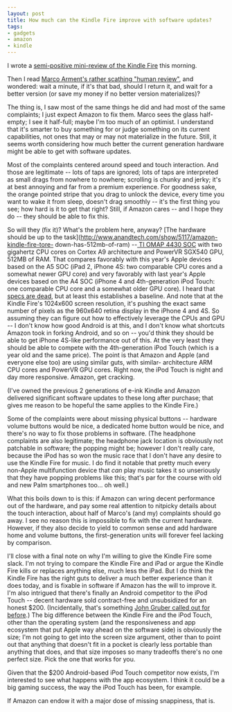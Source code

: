 ```yaml
---
layout: post
title: How much can the Kindle Fire improve with software updates?
tags:
- gadgets
- amazon
- kindle
---
```

I wrote a [semi-positive mini-review of the Kindle
Fire](http://blog.metamatt.com/blog/2011/11/17/kindle-fire-first-impressions/)
this morning.

Then I read [Marco Arment's rather scathing "human
review"](http://www.marco.org/2011/11/17/kindle-fire-review), and wondered:
wait a minute, if it's that bad, should I return it, and wait for a better
version (or save my money if no better version materializes)?

The thing is, I saw most of the same things he did and had most of the same
complaints; I just expect Amazon to fix them. Marco sees the glass half-empty;
I see it half-full; maybe I'm too much of an optimist. I understand that it's
smarter to buy something for or judge something on its current capabilities,
not ones that may or may not materialize in the future. Still, it seems worth
considering how much better the current generation hardware might be able to
get with software updates.

Most of the complaints centered around speed and touch interaction. And those
are legitimate -- lots of taps are ignored; lots of taps are interpreted as
small drags from nowhere to nowhere; scrolling is chunky and jerky; it's at
best annoying and far from a premium experience. For goodness sake, the orange
pointed stripe that you drag to unlock the device, every time you want to wake
it from sleep, doesn't drag smoothly -- it's the first thing you see; how hard
is it to get that right? Still, if Amazon cares -- and I hope they do -- they
should be able to fix this.

So will they (fix it)? What's the problem here, anyway? [The hardware should
be up to the task](http://www.anandtech.com/show/5117/amazon-kindle-fire-tore-
down-has-512mb-of-ram) --[ TI OMAP 4430
SOC](http://en.wikipedia.org/wiki/Texas_Instruments_OMAP#OMAP_4) with two
gigahertz CPU cores on Cortex A9 architecture and PowerVR SGX540 GPU, 512MB of
RAM. That compares favorably with this year's Apple devices based on the A5
SOC (iPad 2, iPhone 4S: two comparable CPU cores and a somewhat newer GPU
core) and very favorably with last year's Apple devices based on the A4 SOC
(iPhone 4 and 4th-generation iPod Touch: one comparable CPU core and a
somewhat older GPU core). I heard that [specs are
dead](http://daringfireball.net/linked/2011/11/14/siegler-specs), but at least
this establishes a baseline. And note that at the Kindle Fire's 1024x600
screen resolution, it's pushing the exact same number of pixels as the 960x640
retina display in the iPhone 4 and 4S. So assuming they can figure out how to
effectively leverage the CPUs and GPU -- I don't know how good Android is at
this, and I don't know what shortcuts Amazon took in forking Android, and so
on -- you'd think they should be able to get iPhone 4S-like performance out of
this. At the very least they should be able to compete with the 4th-generation
iPod Touch (which is a year old and the same price). The point is that Amazon
and Apple (and everyone else too) are using similar guts, with similar-
architecture ARM CPU cores and PowerVR GPU cores. Right now, the iPod Touch is
night and day more responsive. Amazon, get cracking.

(I've owned the previous 2 generations of e-ink Kindle and Amazon delivered
significant software updates to these long after purchase; that gives me
reason to be hopeful the same applies to the Kindle Fire.)

Some of the complaints were about missing physical buttons -- hardware volume
buttons would be nice, a dedicated home button would be nice, and there's no
way to fix those problems in software. (The headphone complaints are also
legitimate; the headphone jack location is obviously not patchable in
software; the popping might be; however I don't really care, because the iPod
has so won the music race that I don't have any desire to use the Kindle Fire
for music. I do find it notable that pretty much every non-Apple multifunction
device that *can* play music takes it so unseriously that they have popping
problems like this; that's par for the course with old and new Palm
smartphones too… oh well.)

What this boils down to is this: if Amazon can wring decent performance out of
the hardware, and pay some real attention to nitpicky details about the touch
interaction, about half of Marco's (and my) complaints should go away. I see
no reason this is impossible to fix with the current hardware. However, if
they also decide to yield to common sense and add hardware home and volume
buttons, the first-generation units will forever feel lacking by comparison.

I'll close with a final note on why I'm willing to give the Kindle Fire some
slack. I'm not trying to compare the Kindle Fire and iPad or argue the Kindle
Fire kills or replaces anything else, much less the iPad. But I do think the
Kindle Fire has the right guts to deliver a much better experience than it
does today, and is fixable in software if Amazon has the will to improve it.
I'm also intrigued that there's finally an Android competitor to the iPod
Touch -- decent hardware sold contract-free and unsubsidized for an honest
$200. (Incidentally, that's something [John Gruber called out for
before](http://daringfireball.net/2010/11/apples_pricing_advantage).) The big
difference between the Kindle Fire and the iPod Touch, other than the
operating system (and the responsiveness and app ecosystem that put Apple way
ahead on the software side) is obviously the size; I'm not going to get into
the screen size argument, other than to point out that anything that doesn't
fit in a pocket is clearly less portable than anything that does, and that
size imposes so many tradeoffs there's no one perfect size. Pick the one that
works for you.

Given that the $200 Android-based iPod Touch competitor now exists, I'm
interested to see what happens with the app ecosystem. I think it could be a
big gaming success, the way the iPod Touch has been, for example.

If Amazon can endow it with a major dose of missing snappiness, that is.


